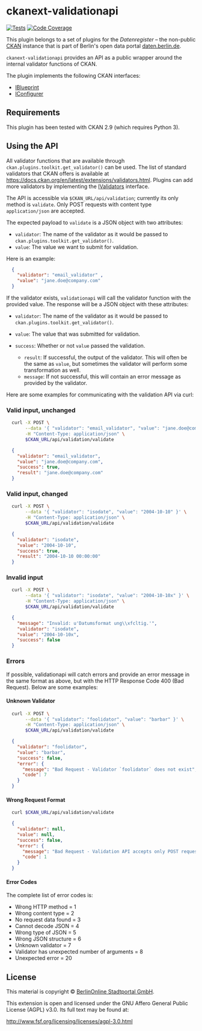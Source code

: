 # ckanext-validationapi

[![Tests](https://github.com/berlinonline/ckanext-validationapi/workflows/Tests/badge.svg?branch=master)](https://github.com/berlinonline/ckanext-validationapi/actions)
[![Code Coverage](http://codecov.io/github/berlinonline/ckanext-validationapi/coverage.svg?branch=master)](http://codecov.io/github/berlinonline/ckanext-validationapi?branch=master)

This plugin belongs to a set of plugins for the _Datenregister_ – the non-public [CKAN](https://ckan.org) instance that is part of Berlin's open data portal [daten.berlin.de](https://daten.berlin.de).

`ckanext-validationapi` provides an API as a public wrapper around the internal validator functions of CKAN.

The plugin implements the following CKAN interfaces:

- [IBlueprint](http://docs.ckan.org/en/latest/extensions/plugin-interfaces.html#ckan.plugins.interfaces.IBlueprint)
- [IConfigurer](http://docs.ckan.org/en/latest/extensions/plugin-interfaces.html#ckan.plugins.interfaces.IConfigurer)

## Requirements

This plugin has been tested with CKAN 2.9 (which requires Python 3).

## Using the API

 All validator functions that are available through
`ckan.plugins.toolkit.get_validator()` can be used.
The list of standard validators that CKAN offers is available at https://docs.ckan.org/en/latest/extensions/validators.html.
Plugins can add more validators by implementing the 
[IValidators](https://docs.ckan.org/en/latest/extensions/plugin-interfaces.html#ckan.plugins.interfaces.IValidators) interface.

The API is accessible via `$CKAN_URL/api/validation`; currently its only method is 
`validate`.
Only POST requests with content type `application/json` are accepted.

The expected payload to `validate` is a JSON object with two attributes:

- `validator`: The name of the validator as it would be passed to `ckan.plugins.toolkit.get_validator()`.
- `value`: The value we want to submit for validation.

Here is an example:

```json
  {
    "validator": "email_validator" ,
    "value": "jane.doe@company.com"
  }
```

If the validator exists, `validationapi` will call the validator function with the provided value.
The response will be a JSON object with these attributes:

- `validator`: The name of the validator as it would be passed to `ckan.plugins.toolkit.get_validator()`.
- `value`: The value that was submitted for validation.
- `success`: Whether or not `value` passed the validation.

  - `result`: If successful, the output of the validator.
  This will often be the same as `value`, but sometimes the validator will perform some transformation as well.
  - `message`: If not successful, this will contain an error message as provided by the validator.

Here are some examples for communicating with the validation API via curl:

### Valid input, unchanged 

```bash
  curl -X POST \
       --data '{ "validator": "email_validator", "value": "jane.doe@company.com" }' \
       -H "Content-Type: application/json" \
       $CKAN_URL/api/validation/validate
```

```json
  {
    "validator": "email_validator",
    "value": "jane.doe@company.com",
    "success": true,
    "result": "jane.doe@company.com"
  }
```

### Valid input, changed 

```bash
  curl -X POST \
       --data '{ "validator": "isodate", "value": "2004-10-10" }' \
       -H "Content-Type: application/json" \
       $CKAN_URL/api/validation/validate
```

```json
  {
    "validator": "isodate",
    "value": "2004-10-10",
    "success": true,
    "result": "2004-10-10 00:00:00"
  }
```

### Invalid input

```bash
  curl -X POST \
       --data '{ "validator": "isodate", "value": "2004-10-10x" }' \
       -H "Content-Type: application/json" \
       $CKAN_URL/api/validation/validate
```

```json
  {
    "message": "Invalid: u'Datumsformat ung\\xfcltig.'",
    "validator": "isodate",
    "value": "2004-10-10x",
    "success": false
  }
```

### Errors

If possible, validationapi will catch errors and provide an error message in the same format as above, but with 
the HTTP Response Code 400 (Bad Request). Below are some examples:

#### Unknown Validator

```bash
  curl -X POST \
       --data '{ "validator": "foolidator", "value": "barbar" }' \
       -H "Content-Type: application/json" \
       $CKAN_URL/api/validation/validate
```

```json
  {
    "validator": "foolidator",
    "value": "barbar",
    "success": false,
    "error": {
      "message": "Bad Request - Validator `foolidator` does not exist",
      "code": 7
    }
  }
```

#### Wrong Request Format

```bash
  curl $CKAN_URL/api/validation/validate
```

```json
  {
    "validator": null,
    "value": null,
    "success": false,
    "error": {
      "message": "Bad Request - Validation API accepts only POST requests with content type 'application/json'.",
      "code": 1
    }
  }
```

#### Error Codes

The complete list of error codes is:

* Wrong HTTP method = 1
* Wrong content type = 2
* No request data found = 3
* Cannot decode JSON = 4
* Wrong type of JSON = 5
* Wrong JSON structure = 6
* Unknown validator = 7
* Validator has unexpected number of arguments = 8
* Unexpected error = 20


## License

This material is copyright ©
[BerlinOnline Stadtportal GmbH](https://www.berlinonline.net/).

This extension is open and licensed under the GNU Affero General Public License (AGPL) v3.0.
Its full text may be found at:

http://www.fsf.org/licensing/licenses/agpl-3.0.html
